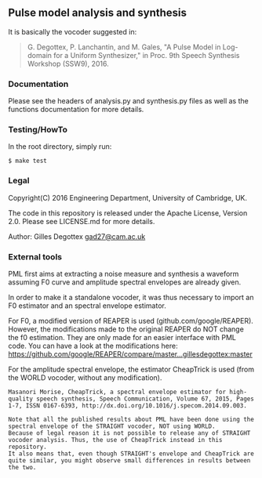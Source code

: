 ## Pulse model analysis and synthesis

It is basically the vocoder suggested in:
> G. Degottex, P. Lanchantin, and M. Gales, "A Pulse Model in Log-domain
>    for a Uniform Synthesizer," in Proc. 9th Speech Synthesis Workshop
>    (SSW9), 2016.

### Documentation
Please see the headers of analysis.py and synthesis.py files as well as the
functions documentation for more details.

### Testing/HowTo
In the root directory, simply run:
```make
$ make test
```

### Legal

Copyright(C) 2016 Engineering Department, University of Cambridge, UK.

The code in this repository is released under the Apache License, Version 2.0.
Please see LICENSE.md for more details.

Author: Gilles Degottex <gad27@cam.ac.uk>

### External tools
PML first aims at extracting a noise measure and synthesis a waveform assuming F0 curve and amplitude spectral envelopes are already given.

In order to make it a standalone vocoder, it was thus necessary to import an F0 estimator and an spectral envelope estimator.

For F0, a modified version of REAPER is used (github.com/google/REAPER).
    However, the modifications made to the original REAPER do NOT change the f0 estimation.
    They are only made for an easier interface with PML code.
    You can have a look at the modifications here:
    https://github.com/google/REAPER/compare/master...gillesdegottex:master

For the amplitude spectral envelope, the estimator CheapTrick is used (from the WORLD vocoder, without any modification).

    Masanori Morise, CheapTrick, a spectral envelope estimator for high-quality speech synthesis, Speech Communication, Volume 67, 2015, Pages 1-7, ISSN 0167-6393, http://dx.doi.org/10.1016/j.specom.2014.09.003.

    Note that all the published results about PML have been done using the spectral envelope of the STRAIGHT vocoder, NOT using WORLD.
    Because of legal reason it is not possible to release any of STRAIGHT vocoder analysis. Thus, the use of CheapTrick instead in this repository.
    It also means that, even though STRAIGHT's envelope and CheapTrick are quite similar, you might observe small differences in results between the two.

